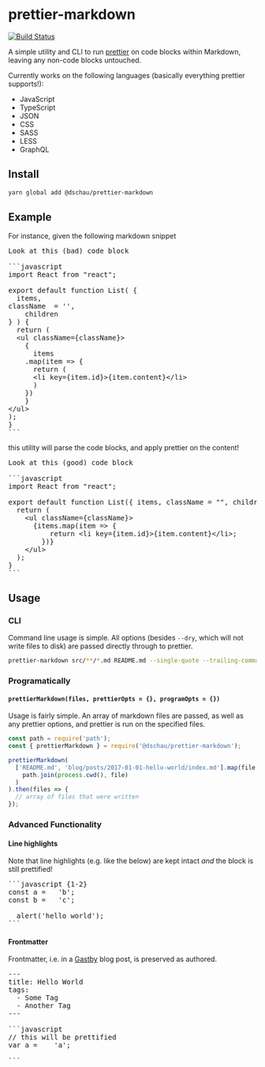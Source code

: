 # prettier-markdown

[![Build Status](https://travis-ci.org/DSchau/prettier-markdown.svg?branch=master)](https://travis-ci.org/DSchau/prettier-markdown)

A simple utility and CLI to run [prettier][prettier] on code blocks within Markdown, leaving any non-code blocks untouched.

Currently works on the following languages (basically everything prettier supports!):

- JavaScript
- TypeScript
- JSON
- CSS
- SASS
- LESS
- GraphQL

## Install

```bash
yarn global add @dschau/prettier-markdown
```

## Example

For instance, given the following markdown snippet

<pre lang="markdown">
Look at this (bad) code block

```javascript
import React from "react";

export default function List( {
  items,
className  = '',
    children
} ) {
  return (
  &lt;ul className={className}&gt;
    {
      items
    .map(item =&gt; {
      return (
      &lt;li key={item.id}&gt;{item.content}&lt;/li&gt;
      )
    })
    }
&lt;/ul&gt;
);
}
```
</pre>

this utility will parse the code blocks, and apply prettier on the content!

<pre lang="markdown">
Look at this (good) code block

```javascript
import React from "react";

export default function List({ items, className = "", children }) {
  return (
    &lt;ul className={className}&gt;
      {items.map(item =&gt; {
          return &lt;li key={item.id}&gt;{item.content}&lt;/li&gt;;
        })}
    &lt;/ul&gt;
  );
}
```
</pre>

## Usage

### CLI

Command line usage is simple. All options (besides `--dry`, which will not write files to disk) are passed directly through to prettier. 

```bash
prettier-markdown src/**/*.md README.md --single-quote --trailing-comma es5
```

### Programatically

#### `prettierMarkdown(files, prettierOpts = {}, programOpts = {})`

Usage is fairly simple. An array of markdown files are passed, as well as any prettier options, and prettier is run on the specified files.

```javascript
const path = require('path');
const { prettierMarkdown } = require('@dschau/prettier-markdown');

prettierMarkdown(
  ['README.md', 'blog/posts/2017-01-01-hello-world/index.md'].map(file =>
    path.join(process.cwd(), file)
  )
).then(files => {
  // array of files that were written
});

```

### Advanced Functionality

#### Line highlights

Note that line highlights (e.g. like the below) are kept intact _and_ the block is still prettified!

<pre lang="markdown">
```javascript {1-2}
const a =   'b';
const b =   'c';

  alert('hello world');
```
</pre>

#### Frontmatter

Frontmatter, i.e. in a [Gastby][gatsby] blog post, is preserved as authored.

<pre lang="markdown">
---
title: Hello World
tags:
  - Some Tag
  - Another Tag
---

```javascript
// this will be prettified
var a =    'a';

```
</pre>

[prettier]: https://github.com/prettier/prettier
[gatsby]: https://gatsbyjs.org
